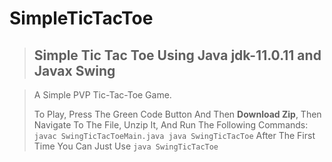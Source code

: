 # SimpleTicTacToe
> ## Simple Tic Tac Toe Using Java jdk-11.0.11 and Javax Swing

> A Simple PVP Tic-Tac-Toe Game.
>
> To Play, Press The Green Code Button And Then **Download Zip**,
> Then Navigate To The File, Unzip It, And Run The Following Commands:
> ``
> javac SwingTicTacToeMain.java
> java SwingTicTacToe
> ``
> After The First Time You Can Just Use
> ``
> java SwingTicTacToe
> `` 
>
